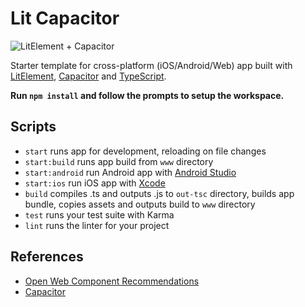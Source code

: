 # Lit Capacitor

![LitElement + Capacitor](https://user-images.githubusercontent.com/3392815/87149383-c4d0a300-c2b8-11ea-9b35-f8ef993f8f80.png)

Starter template for cross-platform (iOS/Android/Web) app built with [LitElement](https://lit-element.polymer-project.org/), [Capacitor](https://capacitorjs.com/) and [TypeScript](https://www.typescriptlang.org/).

**Run `npm install` and follow the prompts to setup the workspace.**

## Scripts

- `start` runs app for development, reloading on file changes
- `start:build` runs app build from `www` directory
- `start:android` run Android app with [Android Studio](https://developer.android.com/studio)
- `start:ios` run iOS app with [Xcode](https://developer.apple.com/xcode/)
- `build` compiles .ts and outputs .js to `out-tsc` directory, builds app bundle, copies assets and outputs build to `www` directory
- `test` runs your test suite with Karma
- `lint` runs the linter for your project

## References

- [Open Web Component Recommendations](https://github.com/open-wc/open-wc)
- [Capacitor](https://github.com/ionic-team/capacitor)
